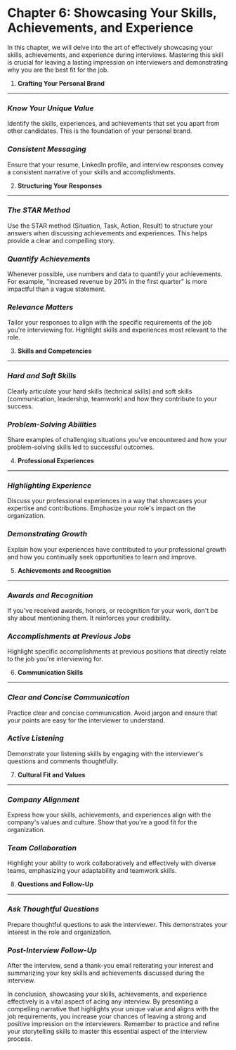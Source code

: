 Chapter 6: Showcasing Your Skills, Achievements, and Experience
===============================================================

In this chapter, we will delve into the art of effectively showcasing your skills, achievements, and experience during interviews. Mastering this skill is crucial for leaving a lasting impression on interviewers and demonstrating why you are the best fit for the job.

1. **Crafting Your Personal Brand**
-----------------------------------

### *Know Your Unique Value*

Identify the skills, experiences, and achievements that set you apart from other candidates. This is the foundation of your personal brand.

### *Consistent Messaging*

Ensure that your resume, LinkedIn profile, and interview responses convey a consistent narrative of your skills and accomplishments.

2. **Structuring Your Responses**
---------------------------------

### *The STAR Method*

Use the STAR method (Situation, Task, Action, Result) to structure your answers when discussing achievements and experiences. This helps provide a clear and compelling story.

### *Quantify Achievements*

Whenever possible, use numbers and data to quantify your achievements. For example, "Increased revenue by 20% in the first quarter" is more impactful than a vague statement.

### *Relevance Matters*

Tailor your responses to align with the specific requirements of the job you're interviewing for. Highlight skills and experiences most relevant to the role.

3. **Skills and Competencies**
------------------------------

### *Hard and Soft Skills*

Clearly articulate your hard skills (technical skills) and soft skills (communication, leadership, teamwork) and how they contribute to your success.

### *Problem-Solving Abilities*

Share examples of challenging situations you've encountered and how your problem-solving skills led to successful outcomes.

4. **Professional Experiences**
-------------------------------

### *Highlighting Experience*

Discuss your professional experiences in a way that showcases your expertise and contributions. Emphasize your role's impact on the organization.

### *Demonstrating Growth*

Explain how your experiences have contributed to your professional growth and how you continually seek opportunities to learn and improve.

5. **Achievements and Recognition**
-----------------------------------

### *Awards and Recognition*

If you've received awards, honors, or recognition for your work, don't be shy about mentioning them. It reinforces your credibility.

### *Accomplishments at Previous Jobs*

Highlight specific accomplishments at previous positions that directly relate to the job you're interviewing for.

6. **Communication Skills**
---------------------------

### *Clear and Concise Communication*

Practice clear and concise communication. Avoid jargon and ensure that your points are easy for the interviewer to understand.

### *Active Listening*

Demonstrate your listening skills by engaging with the interviewer's questions and comments thoughtfully.

7. **Cultural Fit and Values**
------------------------------

### *Company Alignment*

Express how your skills, achievements, and experiences align with the company's values and culture. Show that you're a good fit for the organization.

### *Team Collaboration*

Highlight your ability to work collaboratively and effectively with diverse teams, emphasizing your adaptability and teamwork skills.

8. **Questions and Follow-Up**
------------------------------

### *Ask Thoughtful Questions*

Prepare thoughtful questions to ask the interviewer. This demonstrates your interest in the role and organization.

### *Post-Interview Follow-Up*

After the interview, send a thank-you email reiterating your interest and summarizing your key skills and achievements discussed during the interview.

In conclusion, showcasing your skills, achievements, and experience effectively is a vital aspect of acing any interview. By presenting a compelling narrative that highlights your unique value and aligns with the job requirements, you increase your chances of leaving a strong and positive impression on the interviewers. Remember to practice and refine your storytelling skills to master this essential aspect of the interview process.
